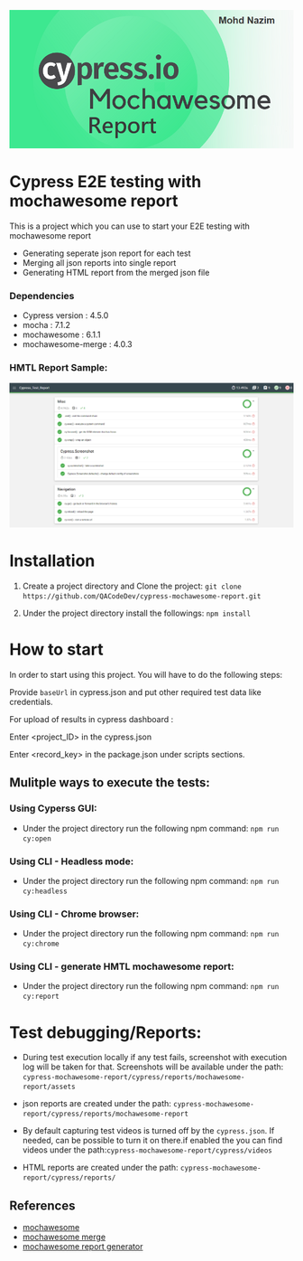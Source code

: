 ![project Logo](/git_project_logo.png)

# Cypress E2E testing with mochawesome report

This is a project which you can use to start your E2E testing with mochawesome report

- Generating seperate json report for each test
- Merging all json reports into single report
- Generating HTML report from the merged json file

### Dependencies
- Cypress version : 4.5.0
- mocha : 7.1.2
- mochawesome : 6.1.1
- mochawesome-merge : 4.0.3

### HMTL Report Sample:
![mochawesome report](/mochawesome_report.png)

# Installation  

1. Create a project directory and Clone the project: 
```git clone https://github.com/QACodeDev/cypress-mochawesome-report.git``` 

2. Under the project directory install the followings: 
```npm install```

# How to start

In order to start using this project. You will have to do the following steps:

 Provide `baseUrl` in cypress.json and put other required test data like credentials.

For upload of results in cypress dashboard :

 Enter <project_ID> in the cypress.json
 
 Enter <record_key> in the package.json under scripts sections.

## **Mulitple ways to execute the tests**:

### Using Cyperss GUI:
* Under the project directory run the following npm command: `npm run cy:open`
### Using CLI - Headless mode:
* Under the project directory run the following npm command: `npm run cy:headless`
### Using CLI - Chrome browser:
* Under the project directory run the following npm command: `npm run cy:chrome`
### Using CLI - generate HMTL mochawesome report:
* Under the project directory run the following npm command: `npm run cy:report`

# Test debugging/Reports:

* During test execution locally if any test fails, screenshot with execution log will be taken for that. Screenshots will be available under the path: ```cypress-mochawesome-report/cypress/reports/mochawesome-report/assets``` 

* json reports are created under the path: ```cypress-mochawesome-report/cypress/reports/mochawesome-report``` 

* By default capturing test videos is turned off by the ```cypress.json```. If needed, can be possible to turn it on there.if enabled the you can find videos under the path:```cypress-mochawesome-report/cypress/videos``` 

* HTML reports are created under the path: ```cypress-mochawesome-report/cypress/reports/```

## References

- [mochawesome](https://github.com/adamgruber/mochawesome)
- [mochawesome merge](https://github.com/Antontelesh/mochawesome-merge)
- [mochawesome report generator](https://github.com/adamgruber/mochawesome-report-generator)

